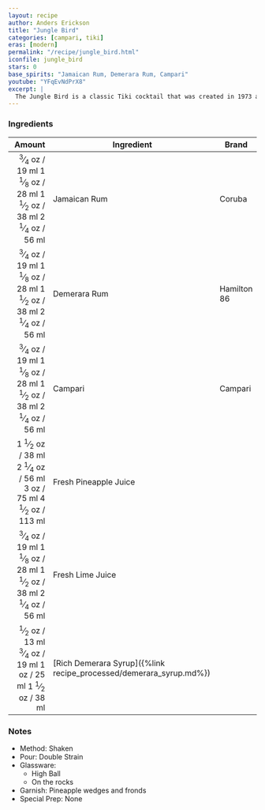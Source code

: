 ```yaml
---
layout: recipe
author: Anders Erickson
title: "Jungle Bird"
categories: [campari, tiki]
eras: [modern]
permalink: "/recipe/jungle_bird.html"
iconfile: jungle_bird
stars: 0
base_spirits: "Jamaican Rum, Demerara Rum, Campari"
youtube: "YFqEvNdPrX8"
excerpt: |
  The Jungle Bird is a classic Tiki cocktail that was created in 1973 at the Aviary Bar in the Kuala Lumpur Hilton. It's a complex and balanced drink that combines the flavors of dark rum, Campari, pineapple juice, lime juice, and simple syrup.
---
```


### Ingredients

|                                                                                                                                                                                                                                                                                                  Amount | Ingredient                                                         | Brand       |
| ------------------------------------------------------------------------------------------------------------------------------------------------------------------------------------------------------------------------------------------------------------------------------------------------------: | ------------------------------------------------------------------ | ----------- |
| <span class="onex active"> <sup>3</sup>&frasl;<sub>4</sub> oz / 19 ml</span> <span class="onehalfx">1 <sup>1</sup>&frasl;<sub>8</sub> oz / 28 ml</span> <span class="twox">1 <sup>1</sup>&frasl;<sub>2</sub> oz / 38 ml</span> <span class="threex">2 <sup>1</sup>&frasl;<sub>4</sub> oz / 56 ml</span> | Jamaican Rum                                                       | Coruba      |
| <span class="onex active"> <sup>3</sup>&frasl;<sub>4</sub> oz / 19 ml</span> <span class="onehalfx">1 <sup>1</sup>&frasl;<sub>8</sub> oz / 28 ml</span> <span class="twox">1 <sup>1</sup>&frasl;<sub>2</sub> oz / 38 ml</span> <span class="threex">2 <sup>1</sup>&frasl;<sub>4</sub> oz / 56 ml</span> | Demerara Rum                                                       | Hamilton 86 |
| <span class="onex active"> <sup>3</sup>&frasl;<sub>4</sub> oz / 19 ml</span> <span class="onehalfx">1 <sup>1</sup>&frasl;<sub>8</sub> oz / 28 ml</span> <span class="twox">1 <sup>1</sup>&frasl;<sub>2</sub> oz / 38 ml</span> <span class="threex">2 <sup>1</sup>&frasl;<sub>4</sub> oz / 56 ml</span> | Campari                                                            | Campari     |
|                               <span class="onex active">1 <sup>1</sup>&frasl;<sub>2</sub> oz / 38 ml</span> <span class="onehalfx">2 <sup>1</sup>&frasl;<sub>4</sub> oz / 56 ml</span> <span class="twox">3 oz / 75 ml</span> <span class="threex">4 <sup>1</sup>&frasl;<sub>2</sub> oz / 113 ml</span> | Fresh Pineapple Juice                                              |
| <span class="onex active"> <sup>3</sup>&frasl;<sub>4</sub> oz / 19 ml</span> <span class="onehalfx">1 <sup>1</sup>&frasl;<sub>8</sub> oz / 28 ml</span> <span class="twox">1 <sup>1</sup>&frasl;<sub>2</sub> oz / 38 ml</span> <span class="threex">2 <sup>1</sup>&frasl;<sub>4</sub> oz / 56 ml</span> | Fresh Lime Juice                                                   |
|                                  <span class="onex active"> <sup>1</sup>&frasl;<sub>2</sub> oz / 13 ml</span> <span class="onehalfx"> <sup>3</sup>&frasl;<sub>4</sub> oz / 19 ml</span> <span class="twox">1 oz / 25 ml</span> <span class="threex">1 <sup>1</sup>&frasl;<sub>2</sub> oz / 38 ml</span> | [Rich Demerara Syrup]({%link recipe_processed/demerara_syrup.md%}) |

### Notes

- Method: Shaken
- Pour: Double Strain
- Glassware:
  - High Ball
  - On the rocks
- Garnish: Pineapple wedges and fronds
- Special Prep: None

<script type="application/ld+json">
{
  "@context": "https://schema.org",
  "@type": "Recipe",
  "author": "{{ page.author }}",
  "description": "{{ page.excerpt | strip_html | replace: '"', "'" }}",
  "image": "{%- for ingredient in site.data[page.iconfile].images.ingredient limit: 1 -%}{{ ingredient.url }}{%- endfor -%}",
  "recipeIngredient": [  "0.75 oz Jamaican Rum",
  "0.75 oz Demerara Rum",
  "0.75 oz Campari ",
  " 1.5 oz Fresh Pineapple Juice ",
  "0.75 oz Fresh Lime Juice",
  " 0.5 oz Rich Demerara Syrup"],
  "name": "{{ page.title }}",
  "recipeInstructions": "  {
    '@type': 'HowToStep',
    'text': '- Method: Shaken
'
  },  {
    '@type': 'HowToStep',
    'text': '- Pour: Double Strain
'
  },  {
    '@type': 'HowToStep',
    'text': '- Glassware:
'
  },  {
    '@type': 'HowToStep',
    'text': '  - High Ball
'
  },  {
    '@type': 'HowToStep',
    'text': '  - On the rocks
'
  },  {
    '@type': 'HowToStep',
    'text': '- Garnish: Pineapple wedges and fronds
'
  },  {
    '@type': 'HowToStep',
    'text': '- Special Prep: None
'
  }",
  "recipeYield": "1 cocktail",
  "recipeCategory": "cocktail"
}
</script>
